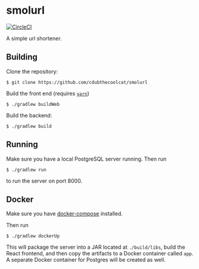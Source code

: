 # smolurl

[![CircleCI](https://circleci.com/gh/cdubthecoolcat/smolurl.svg?style=svg)](https://circleci.com/gh/cdubthecoolcat/smolurl)

A simple url shortener.

## Building

Clone the repository:
```
$ git clone https://github.com/cdubthecoolcat/smolurl
```
Build the front end (requires [`yarn`](https://yarnpkg.com/))
```
$ ./gradlew buildWeb
```
Build the backend:
```
$ ./gradlew build
```

## Running
Make sure you have a local PostgreSQL server running.
Then run
```
$ ./gradlew run
```
to run the server on port 8000.

## Docker

Make sure you have [docker-compose](https://docs.docker.com/compose/) installed.

Then run

```
$ ./gradlew dockerUp
```

This will package the server into a JAR located at `./build/libs`, build the React frontend, and then copy the artifacts to a Docker container called `app`. A separate Docker container for Postgres will be created as well.
